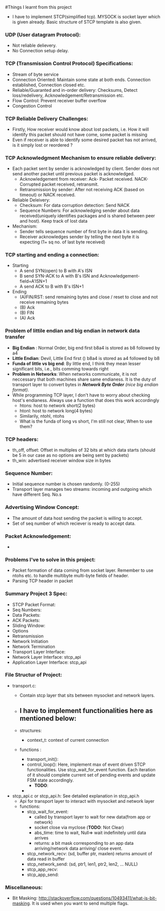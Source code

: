 #Things I learnt from this project

- I have to implement STCP(simplified tcp). MYSOCK is socket layer which is given already. Basic structure of STCP template is also given. 

### UDP (User datagram Protocol):
- Not reliable delievery. 
- No Connection setup delay.

### TCP (Transmission Control Protocol) Specifications:
- Stream of byte service
- Connection Oriented: Maintain some state at both ends. Connection established, Connection closed etc.
- Reliable/Guaranted and in-order delivery: Checksums, Detect loss/redelivery, Acknowledgement/Retransmission etc.
- Flow Control: Prevent receiver buffer overflow 
- Congestion Control 

### TCP Reliable Delivery Challenges: 
- Firstly, How receiver would know about lost packets, i.e. How it will identify this packet should not have come, some packet is missing
- Even if receiver is able to identify some desired packet has not arrived, is it simply lost or reordered ?

### TCP Acknowledgment Mechanism to ensure reliable delivery: 
- Each packet sent by sender is acknowledged by client. Sender does not send another packet until previous packet is acknowledged. 
	- Acknowledgement from receiver: Ack- Packet received. NACK- Corrupted packet received, retransmit. 
	- Retransmission by sender: After not receiving ACK (based on timeout) or NACK received.
- Reliable Deleivery: 
	- Checksum: For data corruption detection: Send NACK
	- Sequence Numbers: For acknowledging sender about data received(uniquely identifies packages and is shared between peer and host).  Keep track of lost data
- Mechanism: 
	- Sender tells sequence number of first byte in data it is sending.
	- Receiver acknowledges sender by telling the next byte it is expecting (1+ sq no. of last byte received)

### TCP starting and ending a connection: 
- Starting 
	- A send SYN(open) to B with A's ISN
	- B send SYN-ACK to A with B's ISN and Acknowledgement-field=A'ISN+1
	- A send ACK to B with B's ISN+1
- Ending
	- (A)FIN/RST: send remaining bytes and close / reset to close and not receive remaining bytes
	- (B) Ack
	- (B) FIN
	- (A) Ack

### Problem of littile endian and big endian in network data transfer

- **Big Endian** : Normal Order, big end first b8a4 is stored as b8 followed by a4
- **Little Endian**: Devil, Little End first () b8a4 is stored as a4 followed by b8
- **Funda of little vs big end**: By little end, I think they mean lesser significant bits, i.e., bits comming towards right 
- **Problem in Networks**: When networks communicate, it is not neccessary that both machines share same endianess. It is the duty of transport layer to convert bytes in ***Network Byte Order*** *(nice big endian format)*. 
- While programming TCP layer, I don't have to worry about checking host's endianess. Always use a function that does this work accordingly
	- htons: host to network short(2 bytes)
	- htonl: host to network long(4 bytes)
	- Similarily, ntohl, ntohs
	- What is the funda of long vs short, I'm still not clear, When to use them?

### TCP headers:
- th\_off, offset: Offset in multiples of 32 bits at which data starts (should be 5 in our case as no options are being sent by packets) 
- th\_win:  advertised receiver window size in bytes

### Sequence Number: 
- Initial sequence number is chosen randomly. (0-255) 
- Transport layer manages two streams: incoming and outgoing which have different Seq. No.s 

### Advertising Window Concept:
- The amount of data host sending the packet is willing to accept.
- Set of seq number of which reciever is ready to accept data.

### Packet Acknowledgement: 
- 

### Problems I've to solve in this project:
- Packet formation of data coming from socket layer. Remember to use ntohs etc. to handle multibyte multi-byte fields of header.
- Parsing TCP header in packet

### Summary Project 3 Spec:
- STCP Packet Format: 
- Seq Numbers: 
- Data Packets: 
- ACK Packets: 
- Sliding Window: 
- Options 
- Retransmission 
- Network Initiation
- Network Termination 
- Transport Layer Interface:  
- Network Layer Interface: stcp\_api
- Application Layer Interface: stcp\_api

### File Structur of Project:
- transport.c:  
	- Contain stcp layer that sits between mysocket and network layers.  
	- I have to implement functionalities here as mentioned below: 
		- 
	- structures: 
		- context_t: context of current connection    
		
	- functions : 
		- transport_init(): 
		- control_loop(): Here, implement max of event driven STCP functionalities. Use stcp_wait_for_event function. Each iteration of it should complete current set of pending events and update FSM state accordingly.  
			- **TODO**: 
		-  
- stcp\_api.c or stcp\_api.h: See detailed explanation in stcp\_api.h
	- Api for transport layer to interact with mysocket and network layer
	- functions: 
		- stcp_wait_for_event:  
			- called by transport layer to wait for new data(from app or network)
			- socket close via myclose (**TODO**: Not Clear)
			- abs_time: time to wait, Null=> wait indefinitely until data arrives
			- returns: a bit mask corresponding to an app data arriving/network data arriving/ close event. 
		- stcp_network_recv: (sd, buffer ptr, maxlen) returns amount of data read in buffer
		- stcp_network_send: (sd, ptr1, len1, ptr2, len2, ... NULL)
		- stcp_app_recv:
		- stcp_app_send:
		
### Miscellaneous: 
- Bit Masking: http://stackoverflow.com/questions/10493411/what-is-bit-masking. It is used when you want to send multiple flags. 
